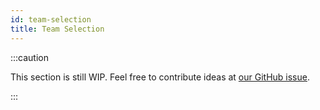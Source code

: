 ```yaml
---
id: team-selection
title: Team Selection
---
```


:::caution

This section is still WIP. Feel free to contribute ideas at [our GitHub issue](https://github.com/yangshun/tech-interview-handbook/issues/223).

:::
